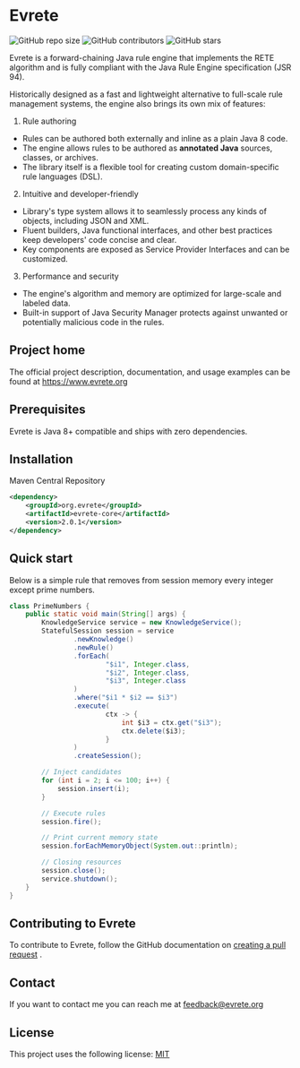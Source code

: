 # Evrete

![GitHub repo size](https://img.shields.io/github/repo-size/andbi/evrete)
![GitHub contributors](https://img.shields.io/github/contributors/andbi/evrete)
![GitHub stars](https://img.shields.io/github/stars/andbi/evrete?style=social)

Evrete is a forward-chaining Java rule engine that implements the RETE algorithm and is fully compliant with the Java
Rule Engine specification (JSR 94).

Historically designed as a fast and lightweight alternative to full-scale rule management systems, the engine also
brings its own mix of features:

1. Rule authoring

- Rules can be authored both externally and inline as a plain Java 8 code.
- The engine allows rules to be authored as **annotated Java** sources, classes, or archives.
- The library itself is a flexible tool for creating custom domain-specific rule languages (DSL).

2. Intuitive and developer-friendly

- Library's type system allows it to seamlessly process any kinds of objects, including JSON and XML.
- Fluent builders, Java functional interfaces, and other best practices keep developers' code concise and clear.
- Key components are exposed as Service Provider Interfaces and can be customized.

3. Performance and security

- The engine's algorithm and memory are optimized for large-scale and labeled data.
- Built-in support of Java Security Manager protects against unwanted or potentially malicious code in the rules.

## Project home

The official project description, documentation, and usage examples can be found at https://www.evrete.org

## Prerequisites

Evrete is Java 8+ compatible and ships with zero dependencies.

## Installation

Maven Central Repository

```xml
<dependency>
    <groupId>org.evrete</groupId>
    <artifactId>evrete-core</artifactId>
    <version>2.0.1</version>
</dependency>
```

## Quick start

Below is a simple rule that removes from session memory every integer except prime numbers.

```java
class PrimeNumbers {
    public static void main(String[] args) {
        KnowledgeService service = new KnowledgeService();
        StatefulSession session = service
                .newKnowledge()
                .newRule()
                .forEach(
                        "$i1", Integer.class,
                        "$i2", Integer.class,
                        "$i3", Integer.class
                )
                .where("$i1 * $i2 == $i3")
                .execute(
                        ctx -> {
                            int $i3 = ctx.get("$i3");
                            ctx.delete($i3);
                        }
                )
                .createSession();

        // Inject candidates
        for (int i = 2; i <= 100; i++) {
            session.insert(i);
        }

        // Execute rules
        session.fire();

        // Print current memory state
        session.forEachMemoryObject(System.out::println);

        // Closing resources
        session.close();
        service.shutdown();
    }
}
```

## Contributing to Evrete

To contribute to Evrete, follow the GitHub documentation on
[creating a pull request](https://help.github.com/en/github/collaborating-with-issues-and-pull-requests/creating-a-pull-request)
.

## Contact

If you want to contact me you can reach me
at [feedback@evrete.org](mailto:feedback@evrete.org?subject=[GitHub]%20Feedback)

## License
<!--- If you're not sure which open license to use see https://choosealicense.com/--->

This project uses the following license: [MIT](https://opensource.org/licenses/MIT)


